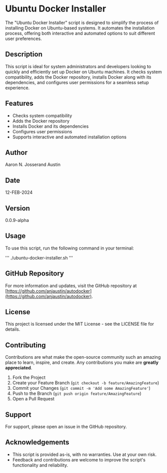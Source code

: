 # Ubuntu Docker Installer

The "Ubuntu Docker Installer" script is designed to simplify the process of installing Docker on Ubuntu-based systems. It automates the installation process, offering both interactive and automated options to suit different user preferences.

## Description

This script is ideal for system administrators and developers looking to quickly and efficiently set up Docker on Ubuntu machines. It checks system compatibility, adds the Docker repository, installs Docker along with its dependencies, and configures user permissions for a seamless setup experience.

## Features

- Checks system compatibility
- Adds the Docker repository
- Installs Docker and its dependencies
- Configures user permissions
- Supports interactive and automated installation options

## Author

Aaron N. Josserand Austin

## Date

12-FEB-2024

## Version

0.0.9-alpha

## Usage

To use this script, run the following command in your terminal:

'''
./ubuntu-docker-installer.sh
'''

## GitHub Repository

For more information and updates, visit the GitHub repository at [https://github.com/anjaustin/autodocker](https://github.com/anjaustin/autodocker).

## License

This project is licensed under the MIT License - see the LICENSE file for details.

## Contributing

Contributions are what make the open-source community such an amazing place to learn, inspire, and create. Any contributions you make are **greatly appreciated**.

1. Fork the Project
2. Create your Feature Branch (`git checkout -b feature/AmazingFeature`)
3. Commit your Changes (`git commit -m 'Add some AmazingFeature'`)
4. Push to the Branch (`git push origin feature/AmazingFeature`)
5. Open a Pull Request

## Support

For support, please open an issue in the GitHub repository.

## Acknowledgements

- This script is provided as-is, with no warranties. Use at your own risk.
- Feedback and contributions are welcome to improve the script's functionality and reliability.
